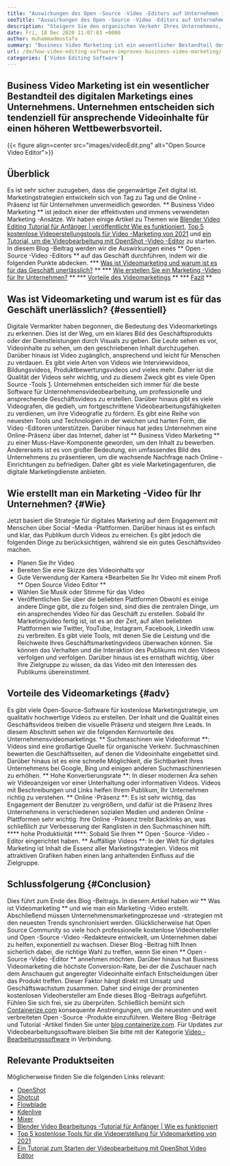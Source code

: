 ```yaml
---
title: "Auswirkungen des Open -Source -Video -Editors auf Unternehmen im Jahr 2021" 
seoTitle: "Auswirkungen des Open -Source -Video -Editors auf Unternehmen im Jahr 2021" 
description: "Steigern Sie den organischen Verkehr Ihres Unternehmens, indem Sie eine leistungsstarke Videokampagne starten. Dieser Blog-Beitrag erläutert die Vorteile einer Open-Source-Video-Editor." 
date: Fri, 18 Dec 2020 11:07:03 +0000
author: muhammadmustafa
summary: "Business Video Marketing ist ein wesentlicher Bestandteil des digitalen Marketings eines Unternehmens. Unternehmen entscheiden sich tendenziell für ansprechende Videoinhalte für einen höheren Wettbewerbsvorteil." 
url: /de/how-video-editing-software-improves-business-video-marketing/
categories: ['Video Editing Software']
---
```


## Business Video Marketing ist ein wesentlicher Bestandteil des digitalen Marketings eines Unternehmens. Unternehmen entscheiden sich tendenziell für ansprechende Videoinhalte für einen höheren Wettbewerbsvorteil.

{{< figure align=center src="images/videoEdit.png" alt="Open Source Video Editor">}}


## Überblick
Es ist sehr sicher zuzugeben, dass die gegenwärtige Zeit digital ist. Marketingstrategien entwickeln sich von Tag zu Tag und die Online -Präsenz ist für Unternehmen unvermeidlich geworden. ** Business Video Marketing ** ist jedoch einer der effektivsten und immens verwendeten Marketing -Ansätze. Wir haben einige Artikel zu Themen wie [Blender Video Editing Tutorial für Anfänger | veröffentlicht Wie es funktioniert][2], [Top 5 kostenlose Videoerstellungstools für Video -Marketing von 2021][3] und [ein Tutorial, um die Videobearbeitung mit OpenShot -Video -Editor][4] zu starten. In diesem Blog -Beitrag werden wir die Auswirkungen eines ** Open -Source -Video -Editors ** auf das Geschäft durchführen, indem wir die folgenden Punkte abdecken.
  *** [Was ist Videomarketing und warum ist es für das Geschäft unerlässlich?][5] **
  *** [Wie erstellen Sie ein Marketing -Video für Ihr Unternehmen?][6] **
  *** [Vorteile des Videomarketings][7] **
  *** [Fazit][8] **

## Was ist Videomarketing und warum ist es für das Geschäft unerlässlich? {#essentiell}
Digitale Vermarkter haben begonnen, die Bedeutung des Videomarketings zu erkennen. Dies ist der Weg, um ein klares Bild des Geschäftsprodukts oder der Dienstleistungen durch Visuals zu geben. Die Leute sehen es vor, Videoinhalte zu sehen, um den geschriebenen Inhalt durchzugehen. Darüber hinaus ist Video zugänglich, ansprechend und leicht für Menschen zu verdauen. Es gibt viele Arten von Videos wie Interviewvideos, Bildungsvideos, Produktbewertungsvideos und vieles mehr. Daher ist die Qualität der Videos sehr wichtig, und zu diesem Zweck gibt es viele Open Source -Tools [1]. Unternehmen entscheiden sich immer für die beste Software für Unternehmensvideobearbeitung, um professionelle und ansprechende Geschäftsvideos zu erstellen.
Darüber hinaus gibt es viele Videografen, die gedieh, um fortgeschrittene Videobearbeitungsfähigkeiten zu verdienen, um ihre Videografie zu fördern. Es gibt eine Reihe von neuesten Tools und Technologien in der weichen und harten Form, die Video -Editoren unterstützen. Darüber hinaus hat jedes Unternehmen eine Online-Präsenz über das Internet, daher ist ** Business Video Marketing ** zu einer Muss-Have-Komponente geworden, um den Inhalt zu bewerben. Andererseits ist es von großer Bedeutung, ein umfassendes Bild des Unternehmens zu präsentieren, um die wachsende Nachfrage nach Online -Einrichtungen zu befriedigen. Daher gibt es viele Marketingagenturen, die digitale Marketingdienste anbieten.

## Wie erstellt man ein Marketing -Video für Ihr Unternehmen? {#Wie}
Jetzt basiert die Strategie für digitales Marketing auf dem Engagement mit Menschen über Social -Media -Plattformen. Darüber hinaus ist es einfach und klar, das Publikum durch Videos zu erreichen. Es gibt jedoch die folgenden Dinge zu berücksichtigen, während sie ein gutes Geschäftsvideo machen.
  * Planen Sie Ihr Video
  * Bereiten Sie eine Skizze des Videoinhalts vor
  * Gute Verwendung der Kamera
  *Bearbeiten Sie Ihr Video mit einem Profi ** Open Source Video Editor **
  * Wählen Sie Musik oder Stimme für das Video
  * Veröffentlichen Sie über die beliebten Plattformen
Obwohl es einige andere Dinge gibt, die zu folgen sind, sind dies die zentralen Dinge, um ein ansprechendes Video für das Geschäft zu erstellen. Sobald Ihr Marketingvideo fertig ist, ist es an der Zeit, auf allen beliebten Plattformen wie Twitter, YouTube, Instagram, Facebook, LinkedIn usw. zu verbreiten. Es gibt viele Tools, mit denen Sie die Leistung und die Reichweite Ihres Geschäftsmarketingvideos überwachen können. Sie können das Verhalten und die Interaktion des Publikums mit den Videos verfolgen und verfolgen. Darüber hinaus ist es ernsthaft wichtig, über Ihre Zielgruppe zu wissen, da das Video mit den Interessen des Publikums übereinstimmt.

## Vorteile des Videomarketings {#adv}
Es gibt viele Open-Source-Software für kostenlose Marketingstrategie, um qualitativ hochwertige Videos zu erstellen. Der Inhalt und die Qualität eines Geschäftsvideos treiben die visuelle Präsenz und steigern Ihre Leads. In diesem Abschnitt sehen wir die folgenden Kernvorteile des Unternehmensvideomarketings.
** Suchmaschinen wie Videoformat **: Videos sind eine großartige Quelle für organische Verkehr. Suchmaschinen bewerten die Geschäftsseiten, auf denen die Videoinhalte eingebettet sind. Darüber hinaus ist es eine schnelle Möglichkeit, die Sichtbarkeit Ihres Unternehmens bei Google, Bing und einigen anderen Suchmaschinenriesen zu erhöhen.
** Hohe Konvertierungsrate **: In dieser modernen Ära sehen wir Videoanzeigen vor einer Unterhaltung oder informativen Videos. Videos mit Beschreibungen und Links helfen Ihrem Publikum, Ihr Unternehmen richtig zu verstehen.
** Online -Präsenz **: Es ist sehr wichtig, das Engagement der Benutzer zu vergrößern, und dafür ist die Präsenz Ihres Unternehmens in verschiedenen sozialen Medien und anderen Online -Plattformen sehr wichtig. Ihre Online -Präsenz treibt Backlinks an, was schließlich zur Verbesserung der Ranglisten in den Suchmaschinen hilft.
**** hohe Produktivität ****: Sobald Sie Ihren ** Open -Source -Video -Editor eingerichtet haben.
** Auffällige Videos **: In der Welt für digitales Marketing ist Inhalt die Essenz aller Marketingstrategien. Videos mit attraktiven Grafiken haben einen lang anhaltenden Einfluss auf die Zielgruppe.

## Schlussfolgerung {#Conclusion}
Dies führt zum Ende des Blog -Beitrags. In diesem Artikel haben wir ** Was ist Videomarketing ** und wie man ein Marketing -Video erstellt. Abschließend müssen Unternehmensmarketingprozesse und -strategien mit den neuesten Trends synchronisiert werden. Glücklicherweise hat Open Source Community so viele hoch professionelle kostenlose Videohersteller und Open -Source -Video -Redakteure entwickelt, um Unternehmen dabei zu helfen, exponentiell zu wachsen. Dieser Blog -Beitrag hilft Ihnen sicherlich dabei, die richtige Wahl zu treffen, wenn Sie einen ** Open -Source -Video -Editor ** annehmen möchten. Darüber hinaus hat Business Videomarketing die höchste Conversion-Rate, bei der die Zuschauer nach dem Anschauen gut angeregter Videoinhalte einfach Entscheidungen über das Produkt treffen. Dieser Faktor hängt direkt mit Umsatz und Geschäftswachstum zusammen. Daher sind einige der prominenten kostenlosen Videohersteller am Ende dieses Blog -Beitrags aufgeführt. Fühlen Sie sich frei, sie zu überprüfen.
Schließlich bemüht sich [Containerize.com][9] konsequente Anstrengungen, um die neuesten und weit verbreiteten Open -Source -Produkte einzuführen. Weitere Blog -Beiträge und Tutorial -Artikel finden Sie unter [blog.containerize.com][10]. Für Updates zur Videobearbeitungssoftware bleiben Sie bitte mit der Kategorie [Video -Bearbeitungssoftware][1] in Verbindung.

## Relevante Produktseiten
Möglicherweise finden Sie die folgenden Links relevant:
  * [OpenShot][11]
  * [Shotcut][12]
  * [Flowblade][13]
  * [Kdenlive][14]
  * [Mixer][15]
  * [Blender Video Bearbeitungs -Tutorial für Anfänger | Wie es funktioniert][2]
  * [Top 5 kostenlose Tools für die Videoerstellung für Videomarketing von 2021][3]
  * [Ein Tutorial zum Starten der Videobearbeitung mit OpenShot Video Editor][4]

  
[1]: https://products.containerize.com/video-editing-software
[2]: https://blog.containerize.com/video-editing-software/blender-video-editing-tutorial-for-beginners/
[3]: https://blog.containerize.com/video-editing-software/top-5-open-source-video-editor-software-for-video-marketing/
[4]: https://blog.containerize.com/video-editing-software/openshot-video-editor-tutorial-for-beginners-open-source/
[5]: #essential
[6]: #how
[7]: #adv
[8]: #Conclusion
[9]: https://www.containerize.com/
[10]: https://blog.containerize.com/
[11]: https://products.containerize.com/video-editing-software/openshot
[12]: https://products.containerize.com/video-editing-software/shotcut
[13]: https://products.containerize.com/video-editing-software/flowblade
[14]: https://products.containerize.com/video-editing-software/kdenlive
[15]: https://products.containerize.com/video-editing-software/blender
